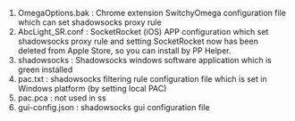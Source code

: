 

1. OmegaOptions.bak : Chrome extension SwitchyOmega  configuration file which can set shadowsocks proxy rule
2. AbcLight_SR.conf  : SocketRocket (iOS) APP configuration which set shadowsocks proxy rule and setting
									SocketRocket now has been deleted from Apple Store, so you can install by PP Helper.
3. shadowsocks 		:  Shadowsocks windows software application which is green installed
4. pac.txt					:  shadowsocks filtering rule configuration file which is set in Windows platform (by setting local PAC)
5. pac.pca				:  not used in ss
5. gui-config.json		:  shadowsocks gui configuration file 